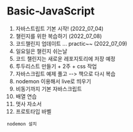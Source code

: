 # Basic-JavaScript

1. 자바스트립트 기본 시작! (2022_07_04)
2. 챌린지를 위한 복습하기 (2022_07_08)
3. 코드챌린지 업데이트 ... practic~~ (2022_07_09)
4. 일요일은 챌린지 쉬는날
5. 코드 챌린지는 새로운 레포지토리에 저장 예정
6. 투두리스트 만들기 + 2주 + css 작업
7. 자바스크립트 예제 풀고 --> 책으로 다시 복습
8. nodemon 이용해서 live로 띄우기
9. 비동기까지 기본 자바스크립트
10. 배열 연습
11. 멋사 자소서
12. 프로토타입 바벨
```
nodemon 설치 
```
